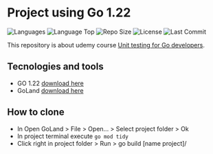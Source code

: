# Project using Go 1.22

![Languages](https://img.shields.io/github/languages/count/johnreyes96/udemy-unit-testing-go?style=plastic)
![Language Top](https://img.shields.io/github/languages/top/johnreyes96/udemy-unit-testing-go?style=plastic)
![Repo Size](https://img.shields.io/github/repo-size/johnreyes96/udemy-unit-testing-go?style=plastic)
![License](https://img.shields.io/github/license/johnreyes96/udemy-unit-testing-go?style=plastic)
![Last Commit](https://img.shields.io/github/last-commit/johnreyes96/udemy-unit-testing-go?style=plastic)

This repository is about udemy course [Unit testing for Go developers](https://www.udemy.com/course/unit-testing-go-developers/).

## Tecnologies and tools
* GO 1.22 [download here](https://go.dev/dl/)
* GoLand [download here](https://www.jetbrains.com/go/)

## How to clone
* In Open GoLand > File > Open... > Select project folder > Ok
* In project terminal execute ```go mod tidy```
* Click right in project folder > Run > go build [name project]/
